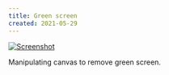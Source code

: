 ```yaml
---
title: Green screen
created: 2021-05-29
---
```


[![Screenshot](https://craigmerchant.dev/samples/green_screen/screenshot.jpg)](https://craigmerchant.dev/samples/green_screen)

Manipulating canvas to remove green screen.
